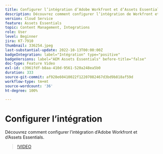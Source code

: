```yaml
---
title: Configurer l’intégration d’Adobe Workfront et d’Assets Essentials
description: Découvrez comment configurer l’intégration de Workfront et d’Assets Essentials.
version: Cloud Service
feature: Assets Essentials
topic: Content Management, Integrations
role: User
level: Beginner
jira: KT-7910
thumbnail: 336254.jpeg
last-substantial-update: 2022-10-13T00:00:00Z
badgeIntegration: label="Intégration" type="positive"
badgeVersions: label="AEM Assets Essentials" before-title="false"
doc-type: Feature Video
exl-id: c3961fdf-b8aa-410d-9561-520a248ea5b0
duration: 333
source-git-commit: af928e60410022f12207082467d3bd9b818af59d
workflow-type: tm+mt
source-wordcount: '36'
ht-degree: 100%

---
```


# Configurer l’intégration

Découvrez comment configurer l’intégration d’Adobe Workfront et d’Assets Essentials.

>[!VIDEO](https://video.tv.adobe.com/v/336254?quality=12&learn=on)
